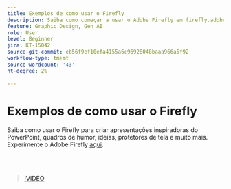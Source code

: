 ```yaml
---
title: Exemplos de como usar o Firefly
description: Saiba como começar a usar o Adobe Firefly em firefly.adobe.com
feature: Graphic Design, Gen AI
role: User
level: Beginner
jira: KT-15042
source-git-commit: eb56f9ef10efa4155a6c96928048baaa966a5f92
workflow-type: tm+mt
source-wordcount: '43'
ht-degree: 2%

---
```


# Exemplos de como usar o Firefly

Saiba como usar o Firefly para criar apresentações inspiradoras do PowerPoint, quadros de humor, ideias, protetores de tela e muito mais. Experimente o Adobe Firefly [aqui](https://firefly.adobe.com/).

<br> 

>[!VIDEO](https://video.tv.adobe.com/v/3427611?quality=12&learn=on&hidetitle=true)

